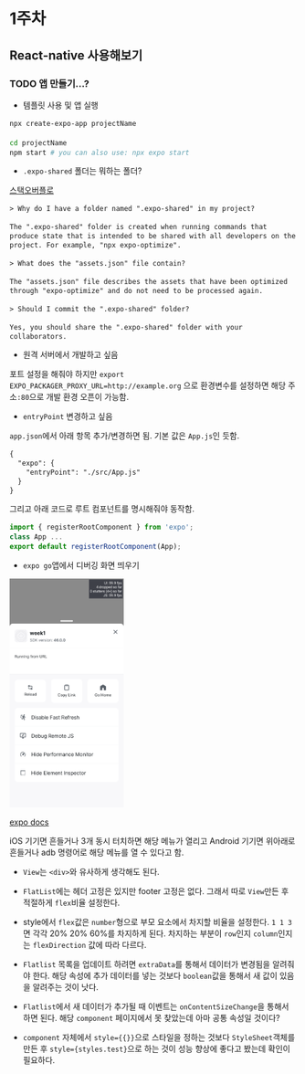 # 1주차

## React-native 사용해보기

### TODO 앱 만들기...?

- 템플릿 사용 및 앱 실행

```bash
npx create-expo-app projectName

cd projectName
npm start # you can also use: npx expo start
```

- `.expo-shared` 폴더는 뭐하는 폴더?

[스택오버플로](https://stackoverflow.com/questions/67853337/is-necessary-to-git-ignore-expo-shared-folder-in-react-native-project)
```
> Why do I have a folder named ".expo-shared" in my project?

The ".expo-shared" folder is created when running commands that produce state that is intended to be shared with all developers on the project. For example, "npx expo-optimize".

> What does the "assets.json" file contain?

The "assets.json" file describes the assets that have been optimized through "expo-optimize" and do not need to be processed again.

> Should I commit the ".expo-shared" folder?

Yes, you should share the ".expo-shared" folder with your collaborators.
```


- 원격 서버에서 개발하고 싶음

포트 설정을 해줘야 하지만 `export EXPO_PACKAGER_PROXY_URL=http://example.org` 으로 환경변수를 설정하면 해당 주소`:80`으로 개발 환경 오픈이 가능함.


- `entryPoint` 변경하고 싶음

`app.json`에서 아래 항목 추가/변경하면 됨. 기본 값은 `App.js`인 듯함.
```
{
  "expo": {
    "entryPoint": "./src/App.js"
  }
}
```
그리고 아래 코드로 루트 컴포넌트를 명시해줘야 동작함.
```javascript
import { registerRootComponent } from 'expo';
class App ...
export default registerRootComponent(App);
```


- `expo go`앱에서 디버깅 화면 띄우기
<img src="./img/Screenshot_20220921-202414_Expo%20Go.png" alt="디버깅화면" style="width:200px;"/>

[expo docs](https://docs.expo.dev/workflow/debugging/)

iOS 기기면 흔들거나 3개 동시 터치하면 해당 메뉴가 열리고 Android 기기면 위아래로 흔들거나 adb 명령어로 해당 메뉴를 열 수 있다고 함.


- `View`는 `<div>`와 유사하게 생각해도 된다.

- `FlatList`에는 헤더 고정은 있지만 footer 고정은 없다. 그래서 따로 `View`만든 후 적절하게 `flex`비율 설정한다.

- style에서 `flex`값은 `number`형으로 부모 요소에서 차지할 비율을 설정한다. `1 1 3`면 각각 20% 20% 60%를 차지하게 된다. 차지하는 부분이 `row`인지 `column`인지는 `flexDirection` 값에 따라 다르다.

- `Flatlist` 목록을 업데이트 하려면 `extraData`를 통해서 데이터가 변경됨을 알려줘야 한다. 해당 속성에 추가 데이터를 넣는 것보다 `boolean`값을 통해서 새 값이 있음을 알려주는 것이 낫다.

- `Flatlist`에서 새 데이터가 추가될 때 이벤트는 `onContentSizeChange`을 통해서 하면 된다. 해당 `component` 페이지에서 못 찾았는데 아마 공통 속성일 것이다?

- `component` 자체에서 `style={{}}`으로 스타일을 정하는 것보다 `StyleSheet`객체를 만든 후 `style={styles.test}`으로 하는 것이 성능 향상에 좋다고 봤는데 확인이 필요하다.

